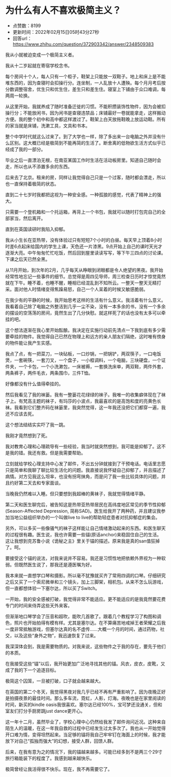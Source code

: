 # 为什么有人不喜欢极简主义？
- 点赞数：8199
- 更新时间：2022年02月15日05时43分27秒
- 回答url：https://www.zhihu.com/question/372903342/answer/2348509383
<body>
 <p data-pid="k5FF-I_d">我从小就被迫变成一个极简主义者。</p>
 <p data-pid="MNDnXQ20">我从十二岁起就在寄宿学校念书。</p>
 <p data-pid="YIVdHfMr">每个房间十个人，每人只有一个柜子，鞋架上只能放一双鞋子。地上和床上是不能堆东西的，因为查寝时会扣操行分。连坐制，一人乱放十人遭殃。每个月月考后按分数调整宿舍，优生只和优生住，差生只和差生住。寝室上下铺由于众口难调，每两周一轮换。</p>
 <p data-pid="2IBefmiy">从这里开始，我就养成了随时准备迁徙的习惯。不能积攒装饰性物件，因为会被扣操行分；不能放闲书，因为闲书是查寝违禁品；床铺最好一卷就能拿走，这样搬动方便。我的整个初中和高中都这样渡过了。鞋架上白天放拖鞋晚上放运动鞋。所有的家当就是床铺，洗漱工具，文具和书本。</p>
 <p data-pid="RrqSVd81">整个中学时代就这么过来了。到了大学也一样，除了多出来一台电脑之外并没有什么区别。这大概已经是极简到不能再简的生活了。断舍离的低物欲生活方式似乎已经成了我的一部分。</p>
 <p data-pid="Zjqb3rpr">毕业之后一直漂泊无根，在南亚某国工作时生活在活动板房里。知道自己随时会走，所以也从不添置多余的东西。</p>
 <p data-pid="N8cmzDaV">后来去了北京。租来的房，同样让我觉得自己只是一个过客，随时都会漂走，所以也一直保持着极简的状态。</p>
 <p data-pid="n-w8n0bv">直到二十七岁时我都把这视为一种安全感。一种孤狼的感觉，代表了精神上的强大。</p>
 <p data-pid="ejcGDdn8">只需要一个登机箱和一个托运箱，再背上一个书包，我就可以随时打包完自己的全部家当，然后离开。</p>
 <p data-pid="fkXTzHPU">直到在英国读研时我陷入抑郁。</p>
 <p data-pid="ZCQUmHg5">我从小生长在亚热带，没有体验过只有短短7个小时的白昼。每天早上顶着8小时时差6点起床给国内的学生上课，天色还一片漆黑。9点开始上自己的课时天光才逐渐大亮。中午匆匆忙忙吃饭，然后回到屋里读读写写，等下午三四点的讨论课。下课之后天已然全黑。</p>
 <p data-pid="XRTEsPjY">从11月开始，到次年的2月，几乎每天从睁眼到闭眼都是令人绝望的黑夜。我开始经常性地忘记一些事件的细节。总觉得是周四见导师，周三检查日历时才惊觉竟然就在下午。睡不着，也睡不醒，睡相已经混乱到不知所云。一整天一整天无精打采。面对他人时情绪变得焦躁易怒，自己一个人呆着的时候又敏感脆弱。</p>
 <p data-pid="2yE7U4Yy">在我少有的平静的时候，我开始思考这样的生活有什么意义。我活着有什么意义。我看着自己除了电脑之外整洁到几乎一尘不染，没有一本多余的书，没有一个多余的摆设的空荡荡的房间，竟然生出了几分快慰。就这样死了的话也没有太多可以牵挂的吧。</p>
 <p data-pid="XuRGgHXH">这个想法逐渐在我心里开始酝酿。我决定在实施行动前先清点一下我到底有多少需要牵挂的物件。我觉得自己已然在物理上和远方的亲人朋友们隔绝，这时唯有傍身的物件能让我产生实感。</p>
 <p data-pid="1wQ9GPGo">我点了点，有一把菜刀，一块砧板，一口炒锅，一把锅铲，两双筷子，一口电饭煲，一套碗筷，一套刀叉，一个盘子，一小框调料，一个电脑，三块硬盘，一个证件夹，一个卡包，一个小洗漱包，一床被褥，一套换洗床单，两双鞋，两件外套，两条裤子，两件毛衣，两条围巾，三件T恤。</p>
 <p data-pid="428LjlbP">好像都没有什么值得牵挂的。</p>
 <p data-pid="h10Dy8xj">然后我看见了我的袜篓。我有一整篓花花绿绿的袜子。我唯一的收集癖体现在了袜子上。有梵高主题的袜子，有玛莎的小波点，我最喜欢的是高饱和度的亮黄色长袜。我看到它们整齐码在袜篓里，我突然觉得，这一年我还没把它们都穿一遍，我还不应该去死。</p>
 <p data-pid="_hgvhZc1">这个想法结结实实吓了我一跳。</p>
 <p data-pid="LyMfo-V3">我刚才竟然想到了死。</p>
 <p data-pid="pMqJNNab">我对教育心理和心理疏导有一些经验，我当时就突然想到，我可能是抑郁了。这不是我的错。我还有救。但是我需要帮助。</p>
 <p data-pid="P-04nMtV">立刻就给学校心理支持中心发了邮件，不出五分钟就接到了干预电话。电话里志愿只是简单和我聊了聊比较生活化的问题。我直接说我怀疑自己抑郁了，并且描述了病情。对方见我这么坦率，也没有拐弯抹角，而是问了我一些比较具体的问题，并且约好第二天去和专家面谈。</p>
 <p data-pid="YQWYImFp">当晚我仍然难以入睡。但只要想到我超棒的黄袜子，我就觉得情绪平静。</p>
 <p data-pid="lnLV5tye">第二天和医生聊完后，被告知这是热带亚热带居民在高纬度地区常见的季节性抑郁(Season-Affected Depression, 简称SAD)。医生给我开了两种药，并且建议我参加当地公益组织举办的一个叫做live to live的帮助轻症患者对抗抑郁症的集会。</p>
 <p data-pid="h2MOyJh6">另外，可以多买一些像骚气的袜子这样能让自己情绪激动起来的东西。和医生聊天的过程很有趣。医生说，我也许需要一些锚(原话anchor)来稳固住自己的生活。这让我想到克苏鲁小说《诡秘之主》里关于锚的描述。原来我是真的san值狂掉了。呵。</p>
 <p data-pid="H8k_jEn8">要接受这个锚的说法，对我来说并不容易。我还是习惯性地把依赖外界视为一种软弱。但既然医生说了，那我还是遵医嘱为好。</p>
 <p data-pid="TbPRBRcn">我本来就一直想学口琴和摄影。所以毫不犹豫就买齐了常用四调的口琴。仔细研究之后又买了一个索尼微单和三个镜头，加上三脚架，相机包。从来不怎么玩游戏，但一直都想体验一下塞尔达，所以买了Switch。</p>
 <p data-pid="_73l_ufe">一开始，我的安全感被打破，我觉得非常不能适应。更不能适应的是我竟然要花费专门的时间来侍弄这些天外来客。</p>
 <p data-pid="MWmFNbHy">但渐渐地口琴学会了压音和超吹，能吹几首歌了。跟着几个教程学习了构图和调色，照片也开始拍得有模有样。尤其是塞尔达。在不算痛苦地戒掉王者荣耀之后我一度非常抵触游戏，但塞尔达真的名不虚传……大概一个月的时间，通过药物，社交，以及这些“身外之物”，我迅速恢复了过来。</p>
 <p data-pid="-q-uNRHv">我深深体会到，我是需要物质的。对我来说，这些物件之于我的存在，要先于他们的本质。</p>
 <p data-pid="Jprwthvs">在我接受这些“锚”以后，我开始更加广泛地寻找其他的锚。风衣，皮衣，皮靴，又成了我的下一个追逐目标。</p>
 <p data-pid="jUAlXs2s">极简这个囚笼，一旦被打破，口子就会越来越大。</p>
 <p data-pid="qu0gbr4G">在英国的第二个冬天，我觉得黑夜对我几乎已经不再有严重影响了。因为夜晚正好是拍摄夜景的最佳时间。那么多车流，霓虹，人影，灯海。夜晚也是在家里阅读的时间，新买的kindle oasis我很喜欢。塞尔达已经100%，宝可梦还没通关，但和室友们打分手厨房跳just dance更开心。</p>
 <p data-pid="Xb39T5YF">这一年十二月，虽然毕业了，学校心理中心仍然给我发了邮件询问近况。这种来自陌生人的温暖，在这一年我自救的过程中已经发生过太多次了。我也从一开始觉得开口难为情，变得坦然起来。当足够的锚将我自己牢牢钉在海面上的时候，我才能放下对自己“孤独而强大”的幻想，接受人群，回馈人群。</p>
 <p data-pid="ZefVURtu">后来，在我有意为之的情况下，我的锚越来越多。可能已经多到不是两三个29寸旅行箱能装下的程度了。我感到越来越快乐。</p>
 <p data-pid="MvzPstMo">极简曾经让我活得很不快乐。现在，我不再需要它了。</p>
</body>